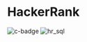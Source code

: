 # HackerRank
![c-badge](https://user-images.githubusercontent.com/75977991/174734995-2ce8f236-c658-43ee-9dc2-e7f29af0866a.JPG)
![hr_sql](https://user-images.githubusercontent.com/75977991/174735000-a9cbb76e-1df6-41b3-9b92-81f03528ceb3.JPG)
